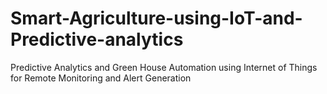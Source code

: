 # Smart-Agriculture-using-IoT-and-Predictive-analytics
Predictive Analytics and  Green House Automation using  Internet of Things for Remote  Monitoring and Alert  Generation
